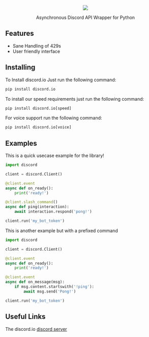 <p align='center'>
  <img src='https://raw.githubusercontent.com/VincentRPS/discord.io/master/docs/assets/discord.io.png' />
</p>

<p align='center'>
Asynchronous Discord API Wrapper for Python
</p>

## Features

- Sane Handling of 429s
- User friendly interface

## Installing

To Install discord.io Just run the following command:

```py
pip install discord.io
```

To install our speed requirements just run the following command:

```py
pip install discord.io[speed]
```

For voice support run the following command:

```py
pip install discord.io[voice]
```

## Examples
This is a quick usecase example for the library!

```py
import discord

client = discord.Client()

@client.event
async def on_ready():
    print('ready!')

@client.slash_command()
async def ping(interaction):
    await interaction.respond('pong!')

client.run('my_bot_token')
```

This is another example but with a prefixed command

```py
import discord

client = discord.Client()

@client.event
async def on_ready():
    print('ready!')

@client.event
async def on_message(msg):
    if msg.content.startswith('!ping'):
        await msg.send('Pong!')

client.run('my_bot_token')
```

## Useful Links

The discord.io [discord server](https://discord.gg/cvCAwntVhm)
